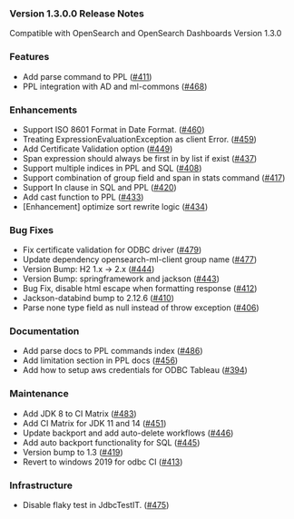 ### Version 1.3.0.0 Release Notes

Compatible with OpenSearch and OpenSearch Dashboards Version 1.3.0

### Features
* Add parse command to PPL ([#411](https://github.com/opensearch-project/sql/pull/411))
* PPL integration with AD and ml-commons ([#468](https://github.com/opensearch-project/sql/pull/468))

### Enhancements
* Support ISO 8601 Format in Date Format. ([#460](https://github.com/opensearch-project/sql/pull/460))
* Treating ExpressionEvaluationException as client Error. ([#459](https://github.com/opensearch-project/sql/pull/459))
* Add Certificate Validation option ([#449](https://github.com/opensearch-project/sql/pull/449))
* Span expression should always be first in by list if exist ([#437](https://github.com/opensearch-project/sql/pull/437))
* Support multiple indices in PPL and SQL ([#408](https://github.com/opensearch-project/sql/pull/408))
* Support combination of group field and span in stats command ([#417](https://github.com/opensearch-project/sql/pull/417))
* Support In clause in SQL and PPL ([#420](https://github.com/opensearch-project/sql/pull/420))
* Add cast function to PPL ([#433](https://github.com/opensearch-project/sql/pull/433))
* [Enhancement] optimize sort rewrite logic ([#434](https://github.com/opensearch-project/sql/pull/434))

### Bug Fixes
* Fix certificate validation for ODBC driver ([#479](https://github.com/opensearch-project/sql/pull/479))
* Update dependency opensearch-ml-client group name ([#477](https://github.com/opensearch-project/sql/pull/477))
* Version Bump: H2 1.x -> 2.x ([#444](https://github.com/opensearch-project/sql/pull/444))
* Version Bump: springframework and jackson ([#443](https://github.com/opensearch-project/sql/pull/443))
* Bug Fix, disable html escape when formatting response ([#412](https://github.com/opensearch-project/sql/pull/412))
* Jackson-databind bump to 2.12.6 ([#410](https://github.com/opensearch-project/sql/pull/410))
* Parse none type field as null instead of throw exception ([#406](https://github.com/opensearch-project/sql/pull/406))

### Documentation
* Add parse docs to PPL commands index ([#486](https://github.com/opensearch-project/sql/pull/486))
* Add limitation section in PPL docs ([#456](https://github.com/opensearch-project/sql/pull/456))
* Add how to setup aws credentials for ODBC Tableau ([#394](https://github.com/opensearch-project/sql/pull/394))

### Maintenance
* Add JDK 8 to CI Matrix  ([#483](https://github.com/opensearch-project/sql/pull/483))
* Add CI Matrix for JDK 11 and 14 ([#451](https://github.com/opensearch-project/sql/pull/451))
* Update backport and add auto-delete workflows ([#446](https://github.com/opensearch-project/sql/pull/446))
* Add auto backport functionality for SQL ([#445](https://github.com/opensearch-project/sql/pull/445))
* Version bump to 1.3 ([#419](https://github.com/opensearch-project/sql/pull/419))
* Revert to windows 2019 for odbc CI ([#413](https://github.com/opensearch-project/sql/pull/413))

### Infrastructure
* Disable flaky test in JdbcTestIT. ([#475](https://github.com/opensearch-project/sql/pull/475))